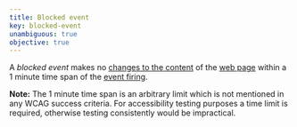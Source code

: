 ```yaml
---
title: Blocked event
key: blocked-event
unambiguous: true
objective: true
---
```


A _blocked event_ makes no [changes to the content][changes in content] of the [web page][] within a 1 minute time span of the [event firing][].

**Note:** The 1 minute time span is an arbitrary limit which is not mentioned in any WCAG success criteria. For accessibility testing purposes a time limit is required, otherwise testing consistently would be impractical.

[event]: https://dom.spec.whatwg.org/#event
[event firing]: https://dom.spec.whatwg.org/#concept-event-fire
[changes in content]: #changes-in-content 'Definition of changes in content'
[web page]: #web-page-html 'Definition of web page'
